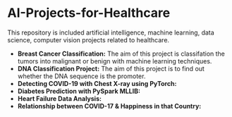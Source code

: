# AI-Projects-for-Healthcare
This repository is included artificial intelligence, machine learning, data science, computer vision projects related to healthcare.

- **Breast Cancer Classification:** The aim of this project is classifation the tumors into malignant or benign with machine learning techniques.
- **DNA Classification Project:** The aim of this project is to find out whether the DNA sequence is the promoter.
- **Detecting COVID-19 with Chest X-ray using PyTorch:** 
- **Diabetes Prediction with PySpark MLLIB:**
- **Heart Failure Data Analysis:**
- **Relationship between COVID-17 & Happiness in that Country:**
